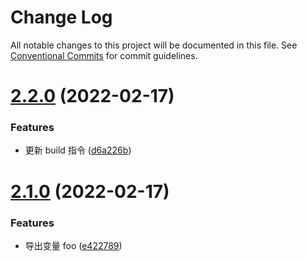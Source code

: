 # Change Log

All notable changes to this project will be documented in this file.
See [Conventional Commits](https://conventionalcommits.org) for commit guidelines.

# [2.2.0](https://github.com/elvinn/test-mono/compare/elvin-test-foo@2.1.0...elvin-test-foo@2.2.0) (2022-02-17)


### Features

* 更新 build 指令 ([d6a226b](https://github.com/elvinn/test-mono/commit/d6a226bd2b2933f022c86b513796b222db275cd2))





# [2.1.0](https://github.com/elvinn/test-mono/compare/elvin-test-foo@2.0.1...elvin-test-foo@2.1.0) (2022-02-17)


### Features

* 导出变量 foo ([e422789](https://github.com/elvinn/test-mono/commit/e42278912f7e329fb489bd8d99aa9aace7f81f21))

